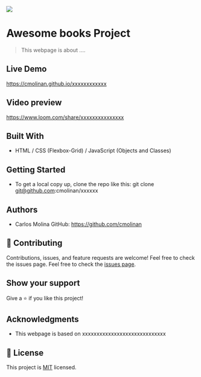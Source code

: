 ![](https://img.shields.io/badge/Microverse-blueviolet)

# Awesome books Project 

> This webpage is about .... 

## Live Demo

https://cmolinan.github.io/xxxxxxxxxxxx

## Video preview

https://www.loom.com/share/xxxxxxxxxxxxxxx

## Built With

- HTML / CSS (Flexbox-Grid) / JavaScript (Objects and Classes)

## Getting Started

- To get a local copy up, clone the repo like this: 
   git clone git@github.com:cmolinan/xxxxxx

## Authors
- Carlos Molina
  GitHub: https://github.com/cmolinan

## 🤝 Contributing

Contributions, issues, and feature requests are welcome!
Feel free to check the issues page.
Feel free to check the [issues page](../../issues/).

## Show your support

Give a ⭐️ if you like this project!

## Acknowledgments 

- This webpage is based on  xxxxxxxxxxxxxxxxxxxxxxxxxxxxx


## 📝 License

This project is [MIT](./MIT.md) licensed.

 
